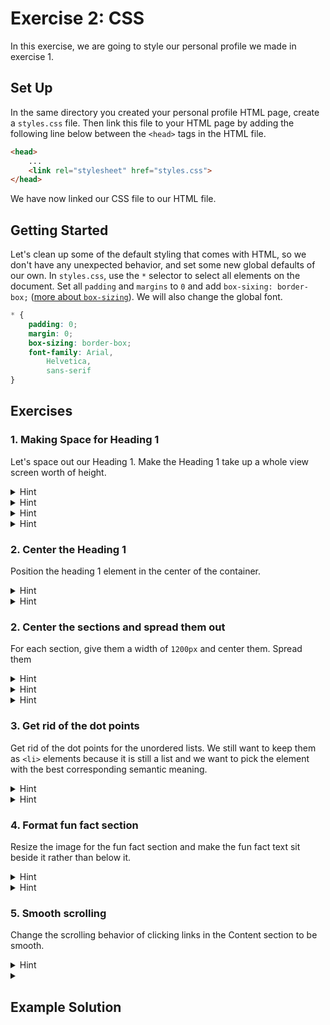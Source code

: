 # Exercise 2: CSS

In this exercise, we are going to style our personal profile we made in exercise 1. 

## Set Up

In the same directory you created your personal profile HTML page, create a `styles.css` file. Then link this file to your HTML page by adding the following line below between the `<head>` tags in the HTML file.

```html
<head>
    ...
    <link rel="stylesheet" href="styles.css">
</head>
```

We have now linked our CSS file to our HTML file.

## Getting Started

Let's clean up some of the default styling that comes with HTML, so we don't have any unexpected behavior, and set some new global defaults of our own. In `styles.css`, use the `*` selector to select all elements on the document. Set all `padding` and `margins` to `0` and add `box-sixing: border-box;` ([more about `box-sizing`](https://developer.mozilla.org/en-US/docs/Web/CSS/box-sizing)). We will also change the global font.

```css
* {
    padding: 0;
    margin: 0;
    box-sizing: border-box;
    font-family: Arial,
        Helvetica,
        sans-serif
}
```
## Exercises

### 1. Making Space for Heading 1

Let's space out our Heading 1. Make the Heading 1 take up a whole view screen worth of height.

<details>
  <summary>Hint</summary>

  You will need to use a container element to wrap the heading 1 and then set the height of this container element to be the height of the screen.
</details>

<details>
  <summary>Hint</summary>

  To manipulate a specific element's style, give the element a `class` in the HTML and then reference this class in the CSS file using `.class_name` to select it.
</details>

<details>
  <summary>Hint</summary>

  You should use a `<div>` tag as your container element since it is a generic tag and since it is a block element, each `<div>` takes up the whole screen width so they don't collapse side by side.

  A `<span>` is the inline equivalent of `<div>`. Try using `<span>` as the container tag and see what happens to better understand inline vs block elements.
</details>

<details>
  <summary>Hint</summary>

  Use the `height` attribute and the `vh` CSS unit to set the height of each section.
</details>

### 2. Center the Heading 1

Position the heading 1 element in the center of the container.

<details>
  <summary>Hint</summary>

  Search up `display: flex;`
</details>

<details>
  <summary>Hint</summary>

  Search up `justify-content: center;` and `align-items: center;`.
</details>

### 2. Center the sections and spread them out

For each section, give them a width of `1200px` and center them. Spread them

<details>
  <summary>Hint</summary>

  You will need to create a container element for each section and another container element for all sections. Apply flex-box to the outer container.
</details>

<details>
  <summary>Hint</summary>

  To center the sections, look into the `flex-direction` attribute.
</details>

<details>
  <summary>Hint</summary>

  Spread out the sections by giving the section containers margins. 

  Try to make the margin only apply to the top and bottom of the containers.
</details>

### 3. Get rid of the dot points

Get rid of the dot points for the unordered lists. We still want to keep them as `<li>` elements because it is still a list and we want to pick the element with the best corresponding semantic meaning.

<details>
  <summary>Hint</summary>

  Look into the `list-style-type` element.
</details>

<details>
  <summary>Hint</summary>

  You can apply a global `<li>` styling by using the element selector in CSS rather than a class selector.
</details>

### 4. Format fun fact section

Resize the image for the fun fact section and make the fun fact text sit beside it rather than below it.

<details>
  <summary>Hint</summary>

  You can resize the image just by changing its width.
</details>

<details>
  <summary>Hint</summary>

  You can move the text next to the image by using flex box.
</details>

### 5. Smooth scrolling

Change the scrolling behavior of clicking links in the Content section to be smooth.

<details>
  <summary>Hint</summary>

  Search `scroll-behavior`.
</details>

<details>
  <summary><h2>Example Solution</h2></summary>

```html
<!DOCTYPE html>
<html lang="en">
<head>
    <meta charset="UTF-8">
    <meta name="viewport" content="width=device-width, initial-scale=1.0">
    <title>Document</title>
    <link rel="stylesheet" href="styles.css">
</head>
<body>
    <div class="heading-container">
        <h1>John Smith</h1>
        
    </div>
    <div class="sections">
        <div class="section-container">
            <h2>Bio</h2>
            <p>
                Lorem ipsum dolor sit amet, consectetur adipiscing elit, sed do eiusmod tempor incididunt ut labore et dolore magna
                aliqua. Ut enim ad minim veniam, quis nostrud exercitation ullamco laboris nisi ut aliquip ex ea commodo consequat.
                Duis aute irure dolor in reprehenderit in voluptate velit esse cillum dolore eu fugiat nulla pariatur. Excepteur
                sint occaecat cupidatat non proident, sunt in culpa qui officia deserunt mollit anim id est laborum.
            </p>
        </div>
        <div class="section-container">
            <h2>Content</h2>
            <ul>
                <li><a href="#hobbies">Hobbies</a></li>
                <li><a href="#skills">Skills</a></li>
                <li><a href="#fact">Fun Fact</a></li>
            </ul>
        </div>
        <div class="section-container">
            <h2 id="hobbies">Hobbies</h2>
            <ul>
                <li>Foo</li>
                <li>Bar</li>
                <li>Baz</li>
            </ul>
        </div>
        <div class="section-container">
            <h2 id="skills">Skills</h2>
            <ul>
                <li>Foo</li>
                <li>Bar</li>
                <li>Baz</li>
            </ul>
        </div>
        <div class="section-container">
            <h2 id="fact">Fun Fact</h2>
            <div class="fun-fact">
                <img src="https://www.bigw.com.au/medias/sys_master/images/images/h17/h07/44998281723934.jpg" alt="Crocs image">
                <p>
                    Lorem ipsum dolor sit amet, consectetur adipiscing elit, sed do eiusmod tempor incididunt ut labore et dolore
                    magna
                    aliqua. Ut enim ad minim veniam, quis nostrud exercitation ullamco laboris nisi ut aliquip ex ea commodo
                    consequat.
                    Duis aute irure dolor in reprehenderit in voluptate velit esse cillum dolore eu fugiat nulla pariatur. Excepteur
                    sint occaecat cupidatat non proident, sunt in culpa qui officia deserunt mollit anim id est laborum.
                </p>
            </div>
        </div>
    </div>
</body>
</html>
```

```css
* {
    padding: 0;
    margin: 0;
    box-sizing: border-box;
    font-family: Arial,
        Helvetica,
        sans-serif;
    scroll-behavior: smooth;
}

.heading-container {
    height: 100vh;
    display: flex;
    justify-content: center;
    align-items: center;
}

.sections {
    display: flex;
    flex-direction: column;
    align-items: center;
}

.section-container {
    width: 1200px;
    margin: 60px 0;
}

li {
    list-style-type: none
}

img {
    width: 400px;
}

.fun-fact {
    display: flex;
}
```
</details>